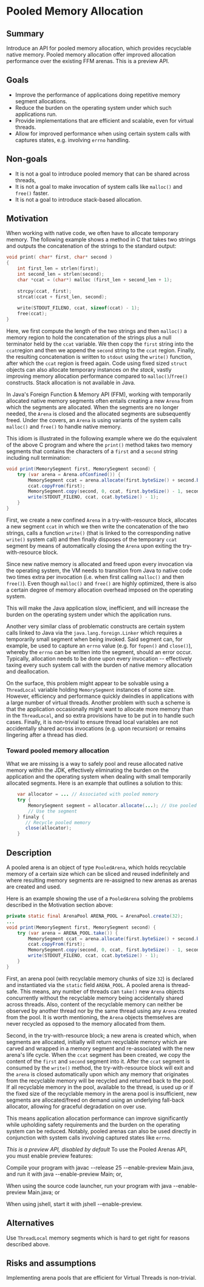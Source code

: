 # Pooled Memory Allocation

## Summary

Introduce an API for pooled memory allocation, which provides recyclable native memory.
Pooled memory allocation offer improved allocation performance over the existing FFM arenas. This is a preview API.

## Goals
 * Improve the performance of applications doing repetitive memory segment allocations.
 * Reduce the burden on the operating system under which such applications run.
 * Provide implementations that are efficient and scalable, even for virtual threads.
 * Allow for improved performance when using certain system calls with captures states, e.g. involving `errno` handling.

## Non-goals
 * It is not a goal to introduce pooled memory that can be shared across threads,
 * It is not a goal to make invocation of system calls like `malloc()` and `free()` faster.
 * It is not a goal to introduce stack-based allocation.

## Motivation

When working with native code, we often have to allocate temporary memory. The following example shows a 
method in C that takes two strings and outputs the concatenation of the strings to the standard output:

```c 
void print( char* first, char* second )
{
    int first_len = strlen(first);
    int second_len = strlen(second);
    char *ccat = (char*) malloc (first_len + second_len + 1); 
    
    strcpy(ccat, first);
    strcat(ccat + first_len, second);
    
    write(STDOUT_FILENO, ccat, sizeof(ccat) - 1);
    free(ccat);
}
```
Here, we first compute the length of the two strings and then `malloc()` a memory region to hold the concatenation
of the strings plus a null terminator held by the `ccat` variable. We then copy the `first` string into the
`ccat`region and then we append the `second` string to the `ccat` region. Finally, the resulting concatenation
is written to `stdout` using the `write()` function, after which the `ccat` region is freed again. Code using fixed 
sized `struct` objects can also allocate temporary instances _on the stack_, vastly improving memory allocation
performance compared to `malloc()`/`free()` constructs. Stack allocation is not available in Java. 

In Java's Foreign Function & Memory API (FFM), working with temporarily allocated native memory segments often entails
creating a new `Arena` from which the segments are allocated. When the segments are no longer needed, the `Arena`
is closed and the allocated segments are subsequently freed. Under the covers, an `Arena` is using variants of the system
calls `malloc()` and `free()` to handle native memory.

This idiom is illustrated in the following example where we do the equivalent of the above C program and where
the `print()` method takes two memory segments that contains the characters of a `first` and a `second` string including
null termination:

```java
void print(MemorySegment first, MemorySegment second) {
    try (var arena = Arena.ofConfined()) {
        MemorySegment ccat = arena.allocate(first.byteSize() + second.byteSize() - 1);
        ccat.copyFrom(first);
        MemorySegment.copy(second, 0, ccat, first.byteSize() - 1, second.byteSize());
        write(STDOUT_FILENO, ccat, ccat.byteSize() - 1);
    }
}
```

First, we create a new confined `Arena` in a try-with-resource block, allocates a new segment `ccat`
in which we then write the concatenation of the two strings, calls a function `write()` (that is linked to the corresponding
native `write()` system call) and then finally disposes of the temporary `ccat` segment by means of automatically closing
the `Arena` upon exiting the try-with-resource block.

Since new native memory is allocated and freed upon every invocation via the operating system, the VM needs to
transition from Java to native code two times extra per invocation (i.e. when first calling `malloc()` and then `free()`).
Even though `malloc()` and `free()` are highly optimized, there is also a certain degree of memory 
allocation overhead imposed on the operating system.

This will make the Java application slow, inefficient, and will increase the burden on the operating system under which 
the application runs.

Another very similar class of problematic constructs are certain system calls linked to Java via the `java.lang.foreign.Linker` 
which requires a temporarily small segment when being invoked. Said segment can, for example, be used to capture 
an `errno` value (e.g. for `fopen()` and `close()`), whereby the `errno` can be written into the segment,
should an error occur. Typically, allocation needs to be done upon every invocation -- effectively taxing every such 
system call with the burden of native memory allocation and deallocation.

On the surface, this problem might appear to be solvable using a `ThreadLocal` variable holding `MemorySegment` 
instances of some size. However, efficiency and performance quickly dwindles in applications with a large number of
virtual threads. Another problem with such a scheme is that the application occasionally might want to allocate more
memory than in the `ThreadLocal`, and so extra provisions have to be put in to handle such cases. Finally, it is 
non-trivial to ensure thread local variables are not accidentally shared across invocations (e.g. upon recursion) or 
remains lingering after a thread has died.

### Toward pooled memory allocation

What we are missing is a way to safely pool and reuse allocated native memory within the JDK, effectively
eliminating the burden on the application and the operating system when dealing with
small temporarily allocated segments. Here is an example that outlines a solution to this:

```java
    var allocator = ... // Associated with pooled memory
    try {
        MemorySegment segment = allocator.allocate(...); // Use pooled memory
        // Use the segment
    } finaly {
       // Recycle pooled memory
       close(allocator);    
    }   
```

## Description

A pooled arena is an object of type `PooledArena`, which holds recyclable memory of a certain size
which can be sliced and reused indefinitely and where resulting memory segments are re-assigned to new arenas
as arenas are created and used.

Here is an example showing the use of a `PooledArena` solving the problems described in the Motivation section above:

```java
private static final ArenaPool ARENA_POOL = ArenaPool.create(32);
...
void print(MemorySegment first, MemorySegment second) {
    try (var arena = ARENA_POOL.take()) {
        MemorySegment ccat = arena.allocate(first.byteSize() + second.byteSize() - 1);
        ccat.copyFrom(first);
        MemorySegment.copy(second, 0, ccat, first.byteSize() - 1, second.byteSize());
        write(STDOUT_FILENO, ccat, ccat.byteSize() - 1);
    }
}
```

First, an arena pool (with recyclable memory chunks of size `32`) is declared and instantiated via the `static` 
field `ARENA_POOL`. A pooled arena is thread-safe. This means, any number of threads can `take()` new `Arena` objects
concurrently without the recyclable memory being accidentally shared across threads. Also, content of the recyclable memory
can neither be observed by another thread nor by the same thread using any `Arena` created from the pool. It is worth
mentioning, the `Arena` objects themselves are never recycled as opposed to the memory allocated from them. 

Second, in the try-with-resource block; a new arena is created which, when segments are allocated, initially
will return recyclable memory which are carved and wrapped in a memory segment and re-associated with the new arena's
life cycle. When the `ccat` segment has been created, we copy the content of the `first` and `second` segment into it.
After the `ccat` segment is consumed by the `write()` method, the try-with-resource block will exit and the `arena`
is closed automatically upon which any memory that originates from the recyclable memory will be recycled and returned 
back to the pool. If all recyclable memory in the pool, available to the thread, is used up or if the fixed size of 
the recyclable memory in the arena pool is insufficient, new segments are allocated/freed on demand using an underlying
fall-back allocator, allowing for graceful degradation on over use.

This means application allocation performance can improve significantly while upholding safety requirements and the 
burden on the operating system can be reduced. Notably, pooled arenas can also be used directly in conjunction with
system calls involving captured states like `errno`.

*This is a preview API, disabled by default*
To use the Pooled Arenas API, you must enable preview features:

Compile your program with javac --release 25 --enable-preview Main.java, and run it with java --enable-preview Main; or,

When using the source code launcher, run your program with java --enable-preview Main.java; or

When using jshell, start it with jshell --enable-preview.

## Alternatives
Use `ThreadLocal` memory segments which is hard to get right for reasons described above. 

## Risks and assumptions
Implementing arena pools that are efficient for Virtual Threads is non-trivial.
